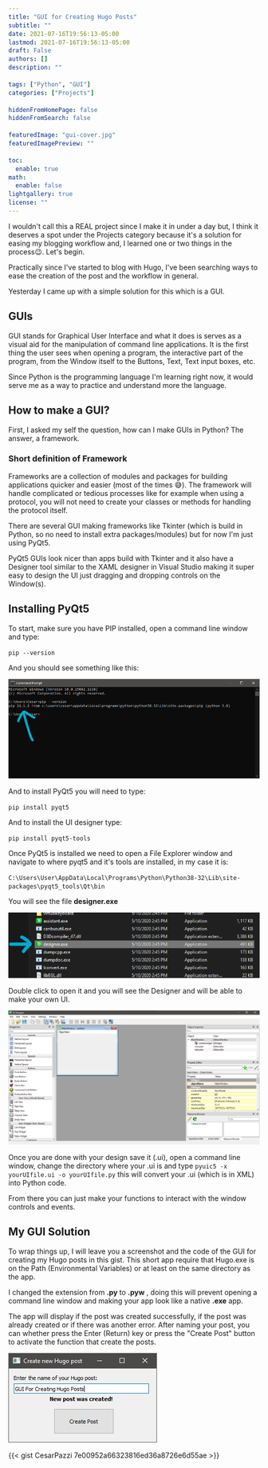 ```yaml
---
title: "GUI for Creating Hugo Posts"
subtitle: ""
date: 2021-07-16T19:56:13-05:00
lastmod: 2021-07-16T19:56:13-05:00
draft: False
authors: []
description: ""

tags: ["Python", "GUI"]
categories: ["Projects"]

hiddenFromHomePage: false
hiddenFromSearch: false

featuredImage: "gui-cover.jpg"
featuredImagePreview: ""

toc:
  enable: true
math:
  enable: false
lightgallery: true
license: ""
---
```


I wouldn't call this a REAL project since I make it in under a day but, I think it deserves a spot under the Projects category because it's a solution for easing my blogging workflow and, I learned one or two things in the process😉. Let's begin.

Practically since I've started to blog with Hugo, I've been searching ways to ease the creation of the post and the workflow in general.

Yesterday I came up with a simple solution for this which is a GUI.

## GUIs

GUI stands for Graphical User Interface and what it does is serves as a visual aid for the manipulation of command line applications. It is the first thing the user sees when opening a program, the interactive part of the program, from the Window itself to the Buttons, Text, Text input boxes, etc. 

Since Python is the programming language I'm learning right now, it would serve me as a way to practice and understand more the language.

## How to make a GUI? 

First, I asked my self the question, how can I make GUIs in Python? The answer, a framework.

### Short definition of Framework

Frameworks are a collection of modules and packages for building applications quicker and easier (most of the times 😅). The framework will handle complicated or tedious processes like for example when using a protocol, you will not need to create your classes or methods for handling the protocol itself.

There are several GUI making frameworks like Tkinter (which is build in Python, so no need to install extra packages/modules) but for now I'm just using PyQt5.

PyQt5 GUIs look nicer than apps build with Tkinter and it also have a Designer tool similar to the XAML designer in Visual Studio making it super easy to design the UI just dragging and dropping controls on the Window(s).

## Installing PyQt5

To start, make sure you have PIP installed, open a command line window and type: 

` pip --version ` 

And you should see something like this:

<img src="image-20210716214203967.png" alt="image-20210716214203967"  />

And to install PyQt5 you will need to type: 

` pip install pyqt5 ` 

And to install the UI designer type: 

` pip install pyqt5-tools `

Once PyQt5 is installed we need to open a File Explorer window and navigate to where pyqt5 and it's tools are installed, in my case it is:

` C:\Users\User\AppData\Local\Programs\Python\Python38-32\Lib\site-packages\pyqt5_tools\Qt\bin `

You will see the file **designer.exe** 

<img src="image-20210716215417264.png" alt="image-20210716215417264" style="zoom:150%;" />

Double click to open it and you will see the Designer and will be able to make your own UI.

<img src="image-20210716215831807.png" alt="image-20210716215831807" style="zoom:150%;" />

Once you are done with your design save it (.ui), open a command line window, change the directory where your .ui is and type `pyuic5 -x yourUIfile.ui -o yourUIfile.py` this will convert your .ui (which is in XML) into Python code.

From there you can just make your functions to interact with the window controls and events.

## My GUI Solution

To wrap things up, I will leave you a screenshot and the code of the GUI for creating my Hugo posts in this gist. This short app require that Hugo.exe is on the Path (Environmental Variables) or at least on the same directory as the app. 

I changed the extension from **.py** to **.pyw** , doing this will prevent opening a command line window and making your app look like a native **.exe** app.

The app will display if the post was created successfully, if the post was already created or if there was another error. After naming your post, you can whether press the Enter (Return) key or press the "Create Post" button to activate the function that create the posts.

<img src="Screenshot 2021-07-16 195651.JPG" alt="Screenshot 2021-07-16 195651"  />

{{< gist CesarPazzi 7e00952a66323816ed36a8726e6d55ae >}}

